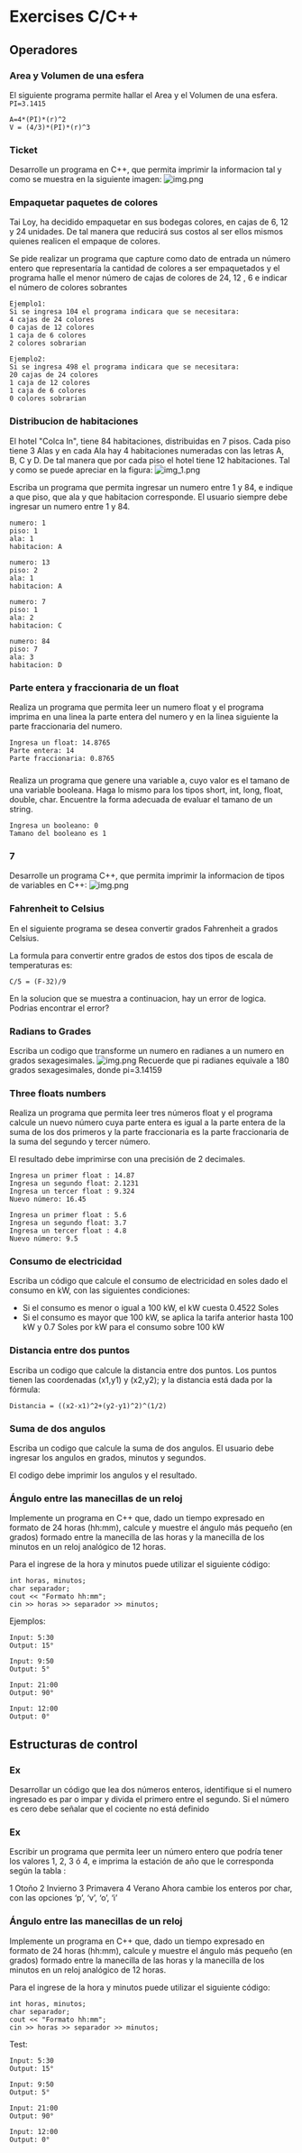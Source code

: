 # Exercises C/C++
## Operadores
### Area y Volumen de una esfera
El siguiente programa permite hallar el Area y el Volumen de una esfera.
`PI=3.1415`
```
A=4*(PI)*(r)^2
V = (4/3)*(PI)*(r)^3
```
### Ticket
Desarrolle un programa en C++, que permita imprimir la informacion tal y como se muestra en la siguiente imagen:
![img.png](0_Assets/img.png)
### Empaquetar paquetes de colores
Tai Loy, ha decidido empaquetar en sus bodegas colores, en cajas de 6, 12 y 24 unidades. De tal manera que reducirá sus costos al ser ellos mismos quienes realicen el empaque de colores.

Se pide realizar un programa que capture como dato de entrada un número entero que representaría la cantidad de colores a ser empaquetados y el programa halle el menor número de cajas de colores de 24, 12 , 6 e indicar el número de colores sobrantes
```
Ejemplo1:
Si se ingresa 104 el programa indicara que se necesitara:
4 cajas de 24 colores
0 cajas de 12 colores
1 caja de 6 colores
2 colores sobrarian
```

```
Ejemplo2:
Si se ingresa 498 el programa indicara que se necesitara:
20 cajas de 24 colores
1 caja de 12 colores
1 caja de 6 colores
0 colores sobrarian
```
### Distribucion de habitaciones
El hotel "Colca In", tiene 84 habitaciones, distribuidas en 7 pisos. Cada piso tiene 3 Alas y en cada Ala hay 4 habitaciones numeradas con las letras A, B, C y D. De tal manera que por cada piso el hotel tiene 12 habitaciones. Tal y como se puede apreciar en la figura:
![img_1.png](0_Assets/img_1.png)

Escriba un programa que permita ingresar un numero entre 1 y 84, e indique a que piso, que ala y que habitacion corresponde.
El usuario siempre debe ingresar un numero entre 1 y 84.
```
numero: 1
piso: 1
ala: 1
habitacion: A
```
```
numero: 13
piso: 2
ala: 1
habitacion: A
```
```
numero: 7
piso: 1
ala: 2
habitacion: C
```
```
numero: 84
piso: 7
ala: 3
habitacion: D
```
### Parte entera y fraccionaria de un float
Realiza un programa que permita leer un numero float y el programa imprima en una linea la parte entera del numero y en la linea siguiente la parte fraccionaria del numero.
```
Ingresa un float: 14.8765
Parte entera: 14
Parte fraccionaria: 0.8765
```

### 
Realiza un programa que genere una variable a, cuyo valor es el tamano de una variable booleana. Haga lo mismo para los tipos short, int, long, float, double, char. Encuentre la forma adecuada de evaluar el tamano de un string.
```
Ingresa un booleano: 0
Tamano del booleano es 1
```

### 7
Desarrolle un programa C++, que permita imprimir la informacion de tipos de variables en C++:
![img.png](0_Assets/img-3.png)
### Fahrenheit to Celsius
En el siguiente programa se desea convertir grados Fahrenheit a grados Celsius.

La formula para convertir entre grados de estos dos tipos de escala de temperaturas es:
```
C/5 = (F-32)/9
```
En la solucion que se muestra a continuacion, hay un error de logica. Podrias encontrar el error?
### Radians to Grades
Escriba un codigo que transforme un numero en radianes a un numero en grados sexagesimales.
![img.png](0_Assets/img-4.png)
Recuerde que pi radianes equivale a 180 grados sexagesimales, donde pi=3.14159

### Three floats numbers
Realiza un programa que permita leer tres números float y el programa calcule un nuevo número cuya parte entera es igual a la parte entera de la suma de los dos primeros y la parte fraccionaria es la parte fraccionaria de la suma del segundo y tercer número.

El resultado debe imprimirse con una precisión de 2 decimales.
```
Ingresa un primer float : 14.87
Ingresa un segundo float: 2.1231 
Ingresa un tercer float : 9.324 
Nuevo número: 16.45
```
```
Ingresa un primer float : 5.6
Ingresa un segundo float: 3.7 
Ingresa un tercer float : 4.8
Nuevo número: 9.5
```
### Consumo de electricidad
Escriba un código que calcule el consumo de electricidad en soles dado el consumo en kW, con las siguientes condiciones:
- Si el consumo es menor o igual a 100 kW, el kW cuesta 0.4522 Soles
- Si el consumo es mayor que 100 kW, se aplica la tarifa anterior hasta 100 kW y 0.7 Soles por kW para el consumo sobre 100 kW

### Distancia entre dos puntos
Escriba un codigo que calcule la distancia entre dos puntos. Los puntos tienen las coordenadas (x1,y1) y (x2,y2); y la distancia está dada por la fórmula:
```
Distancia = ((x2-x1)^2+(y2-y1)^2)^(1/2)
```
### Suma de dos angulos
Escriba un codigo que calcule la suma de dos angulos. El usuario debe ingresar los angulos en grados, minutos y segundos.

El codigo debe imprimir los angulos y el resultado.

### Ángulo entre las manecillas de un reloj
Implemente un programa en C++ que, dado un tiempo expresado en formato de 24 horas
(hh:mm), calcule y muestre el ángulo más pequeño (en grados) formado entre la manecilla de las
horas y la manecilla de los minutos en un reloj analógico de 12 horas.

Para el ingrese de la hora y minutos puede utilizar el siguiente código:

```
int horas, minutos;
char separador;
cout << "Formato hh:mm";
cin >> horas >> separador >> minutos;
```
Ejemplos:
```
Input: 5:30
Output: 15°
```
```
Input: 9:50
Output: 5°
```
```
Input: 21:00
Output: 90°
```
```
Input: 12:00
Output: 0°
```


## Estructuras de control
### Ex
Desarrollar un código que lea dos números enteros, identifique si el numero ingresado es par o impar y divida el primero entre el segundo. Si el número es cero debe señalar que el cociente no está definido
### Ex
Escribir un programa que permita leer un número entero que podría tener los valores 1, 2, 3 ó 4, e imprima la estación de año que le corresponda según la tabla :

1 Otoño 2 Invierno 3 Primavera 4 Verano Ahora cambie los enteros por char, con las opciones ‘p’, ‘v’, ‘o’, ‘i’

### Ángulo entre las manecillas de un reloj
Implemente un programa en C++ que, dado un tiempo expresado en formato
de 24 horas (hh:mm), calcule y muestre el ángulo más pequeño (en grados)
formado entre la manecilla de las horas y la manecilla de los minutos en
un reloj analógico de 12 horas.

Para el ingrese de la hora y minutos puede utilizar el siguiente código:

```
int horas, minutos;
char separador;
cout << "Formato hh:mm";
cin >> horas >> separador >> minutos;
```

Test:
```
Input: 5:30
Output: 15°
```
```
Input: 9:50
Output: 5°
```
```
Input: 21:00
Output: 90°
```
```
Input: 12:00
Output: 0°
```

